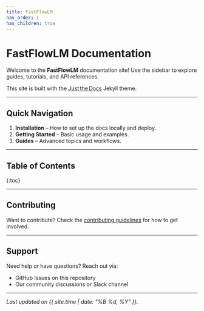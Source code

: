 ```yaml
---
title: FastFlowLM
nav_order: 1
has_children: true
---
```


# FastFlowLM Documentation

Welcome to the **FastFlowLM** documentation site! Use the sidebar to explore guides, tutorials, and API references.

This site is built with the [Just the Docs](https://github.com/pmarsceill/just-the-docs) Jekyll theme.

---

## Quick Navigation

1. **Installation** – How to set up the docs locally and deploy.  
2. **Getting Started** – Basic usage and examples.  
3. **Guides** – Advanced topics and workflows.

---

## Table of Contents

{:toc}

---

## Contributing

Want to contribute? Check the [contributing guidelines](contributing.md) for how to get involved.

---

## Support

Need help or have questions? Reach out via:

- GitHub Issues on this repository  
- Our community discussions or Slack channel  

---

*Last updated on {{ site.time | date: "%B %d, %Y" }}.*
